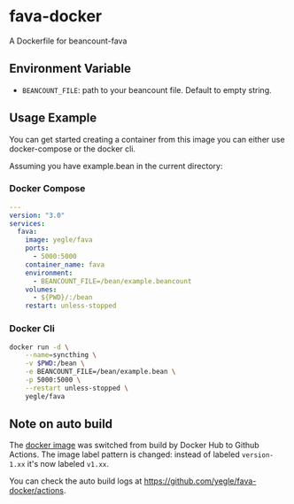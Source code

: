 # fava-docker

A Dockerfile for beancount-fava

## Environment Variable

- `BEANCOUNT_FILE`: path to your beancount file. Default to empty string.

## Usage Example

You can get started creating a container from this image you can either use docker-compose or the docker cli.

Assuming you have example.bean in the current directory:

### Docker Compose

```yml
---
version: "3.0"
services:
  fava:
    image: yegle/fava
    ports:
      - 5000:5000
    container_name: fava
    environment:
      - BEANCOUNT_FILE=/bean/example.beancount
    volumes:
      - ${PWD}/:/bean
    restart: unless-stopped
```

### Docker Cli

```bash
docker run -d \
    --name=syncthing \
    -v $PWD:/bean \
    -e BEANCOUNT_FILE=/bean/example.bean \
    -p 5000:5000 \
    --restart unless-stopped \
    yegle/fava
```

## Note on auto build

The [docker image](https://hub.docker.com/r/yegle/fava) was switched
from build by Docker Hub to Github Actions. The image label pattern is
changed: instead of labeled `version-1.xx` it's now labeled `v1.xx`.

You can check the auto build logs at https://github.com/yegle/fava-docker/actions.
